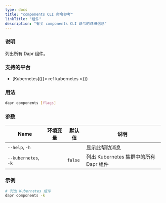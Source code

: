 ```yaml
---
type: docs
title: "components CLI 命令参考"
linkTitle: "组件"
description: "有关 components CLI 命令的详细信息"
---
```


### 说明

列出所有 Dapr 组件。

### 支持的平台

- [Kubernetes]({{< ref kubernetes >}})

### 用法

```bash
dapr components [flags]
```

### 参数

| Name                 | 环境变量 | 默认值     | 说明                           |
| -------------------- | ---- | ------- | ---------------------------- |
| `--help`, `-h`       |      |         | 显示此帮助消息                      |
| `--kubernetes`, `-k` |      | `false` | 列出 Kubernetes 集群中的所有 Dapr 组件 |

### 示例

```bash
# 列出 Kubernetes 组件
dapr components -k
```
